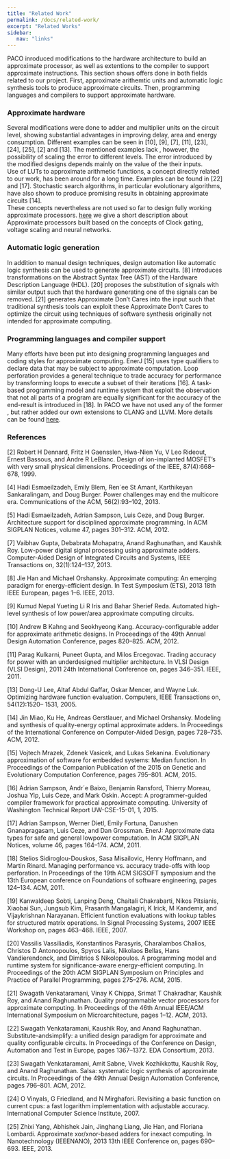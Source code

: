 ```yaml
---
title: "Related Work"
permalink: /docs/related-work/
excerpt: "Related Works"
sidebar:
   nav: "links"
---
```


PACO inroduced modifications to the hardware architecture to build an approximate processor, as well as extentions to the compiler to support approximate instructions. This section shows offers done in both fields related to our project. First, approximate arithemtic units and automatic logic synthesis tools to produce approximate circuits. Then, programming languages and compilers to support approximate hardware.

### Approximate hardware

Several modifications were done to adder and multiplier units on the circuit level, showing substantial advantages in improving delay, area and energy consumption. Different examples can be seen in [10], [9], [7], [11], [23], [24], [25], [2] and [13]. The mentioned examples lack , however, the possibility of scaling the error to different levels. The error introduced by the modified designs depends mainly on the value of the their inputs.  
Use of LUTs to approximate arithmetic functions, a concept directly related to our work, has been around for a long time. Examples can be found in [22] and [17]. Stochastic search algorithms, in particular evolutionary algorithms, have also shown to
produce promising results in obtaining approximate circuits [14].  
These concepts nevertheless are not used so far to design fully working approximate processors.  [here](https://paco-cpu.github.io/paco-cpu/docs/similar-projects/) we give a short description about Approximate processors built based on the concepts of Clock gating, voltage scaling and neural networks.

### Automatic logic generation

In addition to manual design techniques, design automation like automatic logic synthesis can be used to generate approximate circuits. [8] introduces transformations on the Abstract Syntax Tree (AST) of the Hardware Description Language (HDL). [20]
proposes the substitution of signals with similar output such that the hardware generating one of the signals can be removed. [21] generates Approximate Don’t Cares into the input such that traditional synthesis tools can exploit these Approximate Don’t Cares to
optimize the circuit using techniques of software synthesis originally not intended for approximate computing. 

### Programming languages and compiler support

 Many efforts have been put into designing programming languages and coding styles for approximate computing. EnerJ [15] uses type qualifiers to declare data that may be subject to approximate computation. Loop perforation
provides a general technique to trade accuracy for performance by transforming loops to
execute a subset of their iterations [16]. A task-based programming model and runtime
system that exploit the observation that not all parts of a program are equally significant
for the accuracy of the end-result is introduced in [18]. In  PACO we have not used any of the former , but rather added our own extensions to CLANG and LLVM. More details can be found [here](https://paco-cpu.github.io/paco-cpu/docs/developer-guide/). 

### References

[2] Robert H Dennard, Fritz H Gaensslen, Hwa-Nien Yu, V Leo Rideout, Ernest Bassous, and Andre R LeBlanc. Design of ion-implanted MOSFET’s with very small
physical dimensions. Proceedings of the IEEE, 87(4):668–678, 1999.  

[4] Hadi Esmaeilzadeh, Emily Blem, Ren´ee St Amant, Karthikeyan Sankaralingam,
and Doug Burger. Power challenges may end the multicore era. Communications
of the ACM, 56(2):93–102, 2013.  

[5] Hadi Esmaeilzadeh, Adrian Sampson, Luis Ceze, and Doug Burger. Architecture
support for disciplined approximate programming. In ACM SIGPLAN Notices,
volume 47, pages 301–312. ACM, 2012.  

[7] Vaibhav Gupta, Debabrata Mohapatra, Anand Raghunathan, and Kaushik Roy.
Low-power digital signal processing using approximate adders. Computer-Aided
Design of Integrated Circuits and Systems, IEEE Transactions on, 32(1):124–137,
2013.  

[8] Jie Han and Michael Orshansky. Approximate computing: An emerging paradigm
for energy-efficient design. In Test Symposium (ETS), 2013 18th IEEE European,
pages 1–6. IEEE, 2013.  

[9] Kumud Nepal Yueting Li R Iris and Bahar Sherief Reda. Automated high-level
synthesis of low power/area approximate computing circuits.  

[10] Andrew B Kahng and Seokhyeong Kang. Accuracy-configurable adder for approximate arithmetic designs. In Proceedings of the 49th Annual Design Automation
Conference, pages 820–825. ACM, 2012.  

[11] Parag Kulkarni, Puneet Gupta, and Milos Ercegovac. Trading accuracy for power
with an underdesigned multiplier architecture. In VLSI Design (VLSI Design),
2011 24th International Conference on, pages 346–351. IEEE, 2011.  

[13] Dong-U Lee, Altaf Abdul Gaffar, Oskar Mencer, and Wayne Luk. Optimizing
hardware function evaluation. Computers, IEEE Transactions on, 54(12):1520–
1531, 2005.  

[14] Jin Miao, Ku He, Andreas Gerstlauer, and Michael Orshansky. Modeling and synthesis of quality-energy optimal approximate adders. In Proceedings of the International Conference on Computer-Aided Design, pages 728–735. ACM, 2012.  

[15] Vojtech Mrazek, Zdenek Vasicek, and Lukas Sekanina. Evolutionary approximation
of software for embedded systems: Median function. In Proceedings of the Companion Publication of the 2015 on Genetic and Evolutionary Computation Conference,
pages 795–801. ACM, 2015.  

[16] Adrian Sampson, Andr´e Baixo, Benjamin Ransford, Thierry Moreau, Joshua Yip,
Luis Ceze, and Mark Oskin. Accept: A programmer-guided compiler framework
for practical approximate computing. University of Washington Technical Report
UW-CSE-15-01, 1, 2015.  

[17] Adrian Sampson, Werner Dietl, Emily Fortuna, Danushen Gnanapragasam, Luis
Ceze, and Dan Grossman. EnerJ: Approximate data types for safe and general lowpower computation. In ACM SIGPLAN Notices, volume 46, pages 164–174. ACM,
2011.  

[18] Stelios Sidiroglou-Douskos, Sasa Misailovic, Henry Hoffmann, and Martin Rinard.
Managing performance vs. accuracy trade-offs with loop perforation. In Proceedings of the 19th ACM SIGSOFT symposium and the 13th European conference on
Foundations of software engineering, pages 124–134. ACM, 2011.  

[19] Kanwaldeep Sobti, Lanping Deng, Chaitali Chakrabarti, Nikos Pitsianis, Xiaobai
Sun, Jungsub Kim, Prasanth Mangalagiri, K Irick, M Kandemir, and Vijaykrishnan
Narayanan. Efficient function evaluations with lookup tables for structured matrix
operations. In Signal Processing Systems, 2007 IEEE Workshop on, pages 463–468.
IEEE, 2007.  

[20] Vassilis Vassiliadis, Konstantinos Parasyris, Charalambos Chalios, Christos D
Antonopoulos, Spyros Lalis, Nikolaos Bellas, Hans Vandierendonck, and Dimitrios S
Nikolopoulos. A programming model and runtime system for significance-aware
energy-efficient computing. In Proceedings of the 20th ACM SIGPLAN Symposium
on Principles and Practice of Parallel Programming, pages 275–276. ACM, 2015.  

[21] Swagath Venkataramani, Vinay K Chippa, Srimat T Chakradhar, Kaushik Roy,
and Anand Raghunathan. Quality programmable vector processors for approximate
computing. In Proceedings of the 46th Annual IEEE/ACM International Symposium
on Microarchitecture, pages 1–12. ACM, 2013.  

[22] Swagath Venkataramani, Kaushik Roy, and Anand Raghunathan. Substitute-andsimplify: a unified design paradigm for approximate and quality configurable circuits. In Proceedings of the Conference on Design, Automation and Test in Europe,
pages 1367–1372. EDA Consortium, 2013.  

[23] Swagath Venkataramani, Amit Sabne, Vivek Kozhikkottu, Kaushik Roy, and Anand
Raghunathan. Salsa: systematic logic synthesis of approximate circuits. In Proceedings of the 49th Annual Design Automation Conference, pages 796–801. ACM,
2012.  

[24] O Vinyals, G Friedland, and N Mirghafori. Revisiting a basic function on current
cpus: a fast logarithm implementation with adjustable accuracy. International
Computer Science Institute, 2007.  

[25] Zhixi Yang, Abhishek Jain, Jinghang Liang, Jie Han, and Floriana Lombardi. Approximate xor/xnor-based adders for inexact computing. In Nanotechnology (IEEENANO), 2013 13th IEEE Conference on, pages 690–693. IEEE, 2013.  
